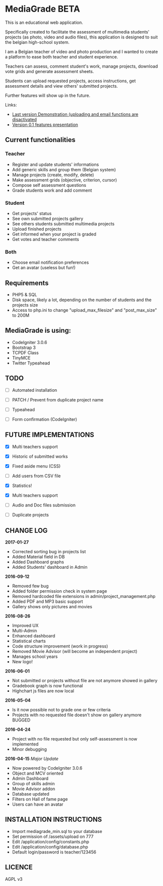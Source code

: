 # MediaGrade BETA

This is an educational web application.

Specifically created to facilitate the assessment of multimedia students' projects (as photo, video and audio files), this application is designed to suit the belgian high-school system.

I am a Belgian teacher of video and photo production and I wanted to create a platform to ease both teacher and student experience.

Teachers can assess, comment student's work, manage projects, download vote grids and generate assessment sheets.

Students can upload requested projects, access instructions, get assessment details and view others' submitted projects.

Further features will show up in the future.

Links:

- [Last version Demonstration (uploading and email functions are disactivated](http://mg.pierrehelin.eu)
- [Version 0.1 features presentation](https://www.youtube.com/watch?v=-Toms9O7ZUM)


## Current functionalities
### Teacher
- Register and update students' informations
- Add generic skills and group them (Belgian system)
- Manage projects (create, modify, delete)
- Make assessment grids (objective, criterion, cursor)
- Compose self assessment questions
- Grade students work and add comment

### Student
- Get projects' status
- See own submitted projects gallery
- See others students submitted multimedia projects
- Upload finished projects
- Get informed when your project is graded
- Get votes and teacher comments

### Both
- Choose email notification preferences
- Get an avatar (useless but fun!)


## Requirements
- PHP5 & SQL
- Disk space, likely a lot, depending on the number of students and the projects size
- Access to php.ini to change "upload_max_filesize" and "post_max_size" to 200M

## MediaGrade is using:
- CodeIgniter 3.0.6
- Bootstrap 3
- TCPDF Class
- TinyMCE
- Twitter Typeahead

## TODO
- [ ] Automated installation
- [ ] PATCH / Prevent from duplicate project name
- [ ] Typeahead
- [ ] Form confirmation (CodeIgniter)


## FUTURE IMPLEMENTATIONS
- [x] Multi teachers support
- [x] Historic of submitted works
- [x] Fixed aside menu (CSS)
- [ ] Add users from CSV file
- [x] Statistics!
- [x] Multi teachers support
- [ ] Audio and Doc files submission
- [ ] Duplicate projects


## CHANGE LOG

**2017-01-27**
- Corrected sorting bug in projects list
- Added Material field in DB
- Added Dashboard graphs
- Added Students' dashboard in Admin

**2016-09-12**
- Removed few bug
- Added folder permission check in system page
- Removed hardcoded file extensions in admin/project_management.php
- Added PDF and MP3 basic support
- Gallery shows only pictures and movies

**2016-08-26**
- Improved UX
- Multi-Admin
- Enhanced dashboard
- Statistical charts
- Code structure improvement (work in progress)
- Removed Movie Advisor (will become an independent project)
- Manages school years
- New logo!

**2016-06-01**
- Not submitted or projects without file are not anymore showed in gallery
- Gradebook graph is now functional
- Highchart js files are now local

**2016-05-04**
- Is it now possible not to grade one or few criteria
- Projects with no requested file doesn't show on gallery anymore BUGGED

**2016-04-24**
- Project with no file requested but only self-assessment is now implemented
- Minor debugging

**2016-04-15**
*Major Update*
- Now powered by CodeIgniter 3.0.6
- Object and MCV oriented
- Admin Dashboard
- Group of skills admin
- Movie Advisor addon
- Database updated
- Filters on Hall of fame page
- Users can have an avatar

## INSTALLATION INSTRUCTIONS
- Import mediagrade_min.sql to your database
- Set permission of /assets/upload on 777
- Edit /application/config/constants.php
- Edit /application/config/database.php
- Default login/password is teacher/123456


## LICENCE
AGPL v3
